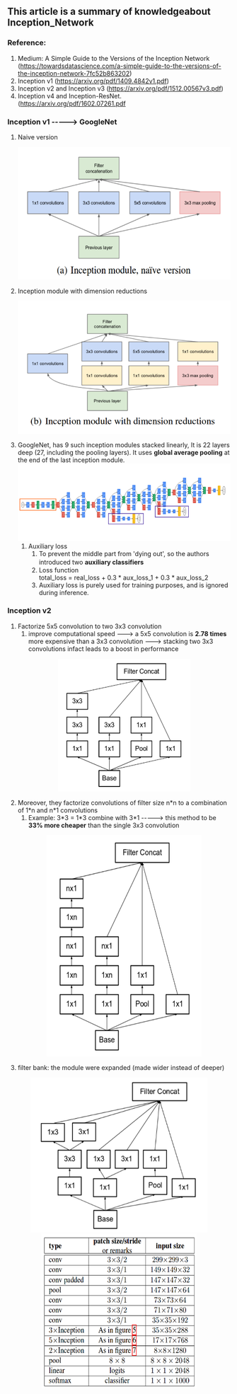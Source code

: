 ## This article is a summary of knowledgeabout Inception_Network
### Reference: 
   1. Medium: A Simple Guide to the Versions of the Inception Network (https://towardsdatascience.com/a-simple-guide-to-the-versions-of-the-inception-network-7fc52b863202)
   2. Inception v1 (https://arxiv.org/pdf/1409.4842v1.pdf)
   3. Inception v2 and Inception v3 (https://arxiv.org/pdf/1512.00567v3.pdf)
   4. Inception v4 and Inception-ResNet. (https://arxiv.org/pdf/1602.07261.pdf
   
   
### Inception v1 -----> GoogleNet
   1. Naive version  
      <p align="center">
         <img src="image/Inception_v1.png" height="300" width="480"> 
      </p>
   2. Inception module with dimension reductions   
      <p align="center">
         <img src="image/Inception_v1_1.png" height="300" width="480">  
      </p>
   3. GoogleNet, has 9 such inception modules stacked linearly, It is 22 layers deep (27, including the pooling layers). It uses **global average pooling** at the end of the last inception module.
   ![](image/Inception_v1_2.png)
      1. Auxiliary loss 
         1. To prevent the middle part from 'dying out', so the authors introduced two __auxiliary classifiers__　
         2. Loss function  
            total_loss = real_loss + 0.3 * aux_loss_1 + 0.3 * aux_loss_2
         3. Auxiliary loss is purely used for training purposes, and is ignored during inference.
         
### Inception v2
   1. Factorize 5x5 convolution to two 3x3 convolution
      1. improve computational speed   --->   a 5x5 convolution is __2.78 times__ more expensive than a 3x3 convolution   --->  stacking two 3x3 convolutions infact leads to a boost in performance
      <p align="center">
         <img src="image/Inception_v1_3.png" height="300" width="300">
      </p>
   2. Moreover, they factorize convolutions of filter size n\*n to a combination of 1\*n and n\*1 convolutions
      1. Example: 3\*3 = 1\*3 combine with 3\*1   ----->  this method to be __33% more cheaper__ than the single 3x3 convolution
      <p align="center">
         <img src="image/Inception_v1_4.png" height="500" width="350">
      </p>  
   3. filter bank: the module were expanded (made wider instead of deeper)
   <p align="center">
      <img src="image/Inception_v1_5.png" height="350" width="400">
      <img src="image/Inception_v1_6.png" height="350" width="350">
   </p>
